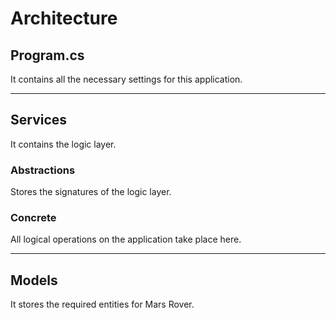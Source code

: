 ﻿# Architecture

## Program.cs
It contains all the necessary settings for this application.


***
## Services
It contains the logic layer.

### Abstractions
Stores the signatures of the logic layer.

### Concrete
All logical operations on the application take place here.

***
## Models

It stores the required entities for Mars Rover.


